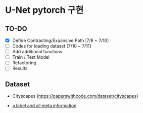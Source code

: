 # U-Net pytorch 구현

## TO-DO
- [x] Define Contracting/Expansive Path [7/8 ~ 7/10]
- [ ] Codes for loading dataset [7/10 ~ 7/11]
- [ ] Add additional functions
- [ ] Train / Test Model
- [ ] Refactoring 
- [ ] Results

## Dataset 
- Cityscapes (https://paperswithcode.com/dataset/cityscapes)

- [a label and all meta information](https://github.com/mcordts/cityscapesScripts/blob/master/cityscapesscripts/helpers/labels.py)